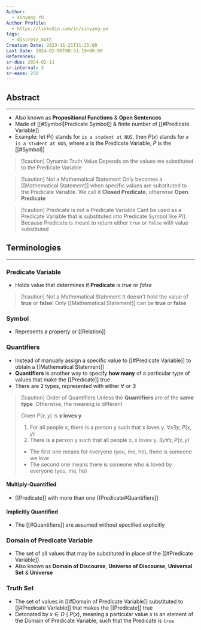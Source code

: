 ```yaml
---
Author:
  - Xinyang YU
Author Profile:
  - https://linkedin.com/in/xinyang-yu
tags:
  - discrete_math
Creation Date: 2023-11-21T11:25:00
Last Date: 2024-02-09T08:51:19+08:00
References: 
sr-due: 2024-02-11
sr-interval: 3
sr-ease: 250
---
```

## Abstract
---
- Also known as **Propositional Functions** & **Open Sentences**
- Made of [[#Symbol|Predicate Symbol]] & finite number of [[#Predicate Variable]]
- Example: let $P()$ stands for `is a student at NUS`, then  $P(x)$ stands for $x$ `is a student at NUS`, where $x$ is the Predicate Variable, $P$ is the [[#Symbol]]


>[!caution] Dynamic Truth Value
>Depends on the values we substituted to the Predicate Variable

>[!caution] Not a Mathematical Statement
>Only becomes a [[Mathematical Statement]] when specific values are substituted to the Predicate Variable. We call it **Closed Predicate**, otherwise **Open Predicate**

>[!caution] Predicate is not a Predicate Variable
> Cant be used as a Predicate Variable that is substituted into Predicate Symbol like $P()$. Because Predicate is meant to return either `true` or `false` with value substituted 

## Terminologies 
---
### Predicate Variable
- Holds value that determines if **Predicate** is *true* or *false*
>[!caution] Not a Mathematical Statement
>It doesn't hold the value of **true** or **false**! Only [[Mathematical Statement]] can be **true** or **false**
### Symbol
- Represents a property or [[Relation]]
### Quantifiers
- Instead of manually assign a specific value to [[#Predicate Variable]] to obtain a [[Mathematical Statement]]
- **Quantifiers** is another way to specify **how many** of a particular type of values that make the [[Predicate]] true
- There are 2 types, represented with either  $\forall$ or $\exists$

>[!caution] Order of Quantifiers
>Unless the **Quantifiers** are of the **same type**. Otherwise, the meaning is different
>
> Given $P(x,y)$ is **x loves y**
> 1. For all people x, there is a person y such that x loves y. $\forall x \exists y, P(x,y)$ 
> 2. There is a person y such that all people x, x loves y. $\exists y \forall x, P(x,y)$
>    
> - The first one means for everyone (you, me, he), there is someone we love
> - The second one means there is someone who is loved by everyone (you, me, he)

#### Multiply-Quantified
- [[Predicate]] with more than one [[Predicate#Quantifiers]]

#### Implicitly Quantified
- The [[#Quantifiers]] are assumed without specified explicitly
 
### Domain of Predicate Variable
- The set of all values that may be substituted in place of the [[#Predicate Variable]]
- Also known as **Domain of Discourse**, **Universe of Discourse**, **Universal Set** & **Universe**
### Truth Set
- The set of values in [[#Domain of Predicate Variable]] substituted to [[#Predicate Variable]] that makes the [[Predicate]] true
- Detonated by ${x \in D \mid P(x)}$, meaning a particular value $x$ is an element of the Domain of Predicate Variable, such that the Predicate is `true`
